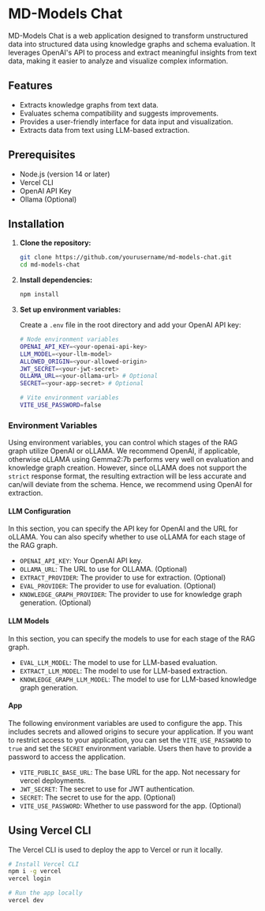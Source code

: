 # MD-Models Chat

MD-Models Chat is a web application designed to transform unstructured data into structured data using knowledge graphs and schema evaluation. It leverages OpenAI's API to process and extract meaningful insights from text data, making it easier to analyze and visualize complex information.

## Features

- Extracts knowledge graphs from text data.
- Evaluates schema compatibility and suggests improvements.
- Provides a user-friendly interface for data input and visualization.
- Extracts data from text using LLM-based extraction.

## Prerequisites

- Node.js (version 14 or later)
- Vercel CLI
- OpenAI API Key
- Ollama (Optional)

## Installation

1. **Clone the repository:**

   ```bash
   git clone https://github.com/yourusername/md-models-chat.git
   cd md-models-chat
   ```

2. **Install dependencies:**

   ```bash
   npm install
   ```

3. **Set up environment variables:**

   Create a `.env` file in the root directory and add your OpenAI API key:

   ```bash
   # Node environment variables
   OPENAI_API_KEY=<your-openai-api-key>
   LLM_MODEL=<your-llm-model>
   ALLOWED_ORIGIN=<your-allowed-origin>
   JWT_SECRET=<your-jwt-secret>
   OLLAMA_URL=<your-ollama-url> # Optional
   SECRET=<your-app-secret> # Optional

   # Vite environment variables
   VITE_USE_PASSWORD=false
   ```

### Environment Variables

Using environment variables, you can control which stages of the RAG graph utilize OpenAI or oLLAMA. We recommend OpenAI, if applicable, otherwise oLLAMA using Gemma2:7b performs very well on evaluation and knowledge graph creation. However, since oLLAMA does not support the `strict` response format, the resulting extraction will be less accurate and can/will deviate from the schema. Hence, we recommend using OpenAI for extraction.

#### LLM Configuration

In this section, you can specify the API key for OpenAI and the URL for oLLAMA. You can also specify whether to use oLLAMA for each stage of the RAG graph.

- `OPENAI_API_KEY`: Your OpenAI API key.
- `OLLAMA_URL`: The URL to use for OLLAMA. (Optional)
- `EXTRACT_PROVIDER`: The provider to use for extraction. (Optional)
- `EVAL_PROVIDER`: The provider to use for evaluation. (Optional)
- `KNOWLEDGE_GRAPH_PROVIDER`: The provider to use for knowledge graph generation. (Optional)

#### LLM Models

In this section, you can specify the models to use for each stage of the RAG graph.

- `EVAL_LLM_MODEL`: The model to use for LLM-based evaluation.
- `EXTRACT_LLM_MODEL`: The model to use for LLM-based extraction.
- `KNOWLEDGE_GRAPH_LLM_MODEL`: The model to use for LLM-based knowledge graph generation.

#### App

The following environment variables are used to configure the app. This includes secrets and allowed origins to secure your application. If you want to restrict access to your application, you can set the `VITE_USE_PASSWORD` to `true` and set the `SECRET` environment variable. Users then have to provide a password to access the application.

- `VITE_PUBLIC_BASE_URL`: The base URL for the app. Not necessary for vercel deployments.
- `JWT_SECRET`: The secret to use for JWT authentication.
- `SECRET`: The secret to use for the app. (Optional)
- `VITE_USE_PASSWORD`: Whether to use password for the app. (Optional)

## Using Vercel CLI

The Vercel CLI is used to deploy the app to Vercel or run it locally.

```bash
# Install Vercel CLI
npm i -g vercel
vercel login
```

```bash
# Run the app locally
vercel dev
```

